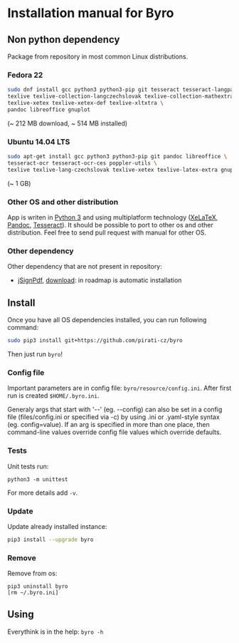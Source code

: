 
Installation manual for Byro
============================

Non python dependency
---------------------

Package from repository in most common Linux distributions.

### Fedora 22

```bash
sudo dnf install gcc python3 python3-pip git tesseract tesseract-langpack-ces poppler-utils \
texlive texlive-collection-langczechslovak texlive-collection-mathextra texlive-mathspec texlive-euenc \
texlive-xetex texlive-xetex-def texlive-xltxtra \
pandoc libreoffice gnuplot
```
(~ 212 MB download, ~ 514 MB installed)


### Ubuntu 14.04 LTS

```bash
sudo apt-get install gcc python3 python3-pip git pandoc libreoffice \
tesseract-ocr tesseract-ocr-ces poppler-utils \
texlive texlive-lang-czechslovak texlive-xetex texlive-latex-extra gnuplot
```
(~ 1 GB)

### Other OS and other distribution

App is writen in [Python 3][] and using multiplatform technology 
([XeLaTeX][], [Pandoc][], [Tesseract][]).
It should be possible to port to other os and other distribution.
Feel free to send pull request with manual for other OS.

### Other dependency

Other dependency that are not present in repository:

* [jSignPdf][signHP], [download][signDownload]: in roadmap is automatic installation


Install
-------

Once you have all OS dependencies installed, you can run following command:

```bash
sudo pip3 install git+https://github.com/pirati-cz/byro 
```

Then just run `byro`!

### Config file

Important parameters are in config file: `byro/resource/config.ini`.
After first run is created `$HOME/.byro.ini`.

Generaly args that start with '--' (eg. --config)
can also be set in a config file (files/config.ini or specified via -c) by
using .ini or .yaml-style syntax (eg. config=value). If an arg is specified in
more than one place, then command-line values override config file values
which override defaults.

### Tests

Unit tests run:

```
python3 -m unittest
```

For more details add `-v`.

### Update

Update already installed instance: 

```bash
pip3 install --upgrade byro
```

### Remove

Remove from os:

```
pip3 uninstall byro
[rm ~/.byro.ini]
```

Using
-----

Everythink is in the help: `byro -h`


[signHP]: http://sourceforge.net/projects/jsignpdf
[signDownload]: http://sourceforge.net/projects/jsignpdf/files/latest/download?source=files
[Python 3]: https://www.python.org
[XeLaTeX]: http://www.latex-project.org
[Pandoc]: http://pandoc.org
[Tesseract]: https://github.com/tesseract-ocr/tesseract

